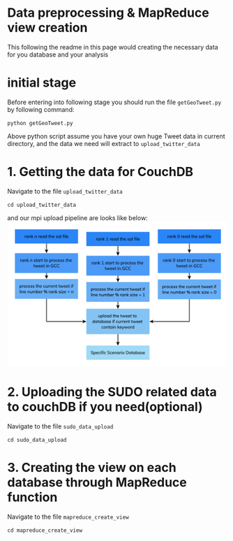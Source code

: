 # Data preprocessing & MapReduce view creation
This following the readme in this page would creating the necessary data for you database and your analysis
# initial stage
Before entering into following stage
you should run the file `getGeoTweet.py` by following command:
```
python getGeoTweet.py
```
Above python script assume you have your own huge Tweet data in current directory,
and the data we need will extract to `upload_twitter_data`
# 1. Getting the data for CouchDB
Navigate to the file `upload_twitter_data`
```
cd upload_twitter_data
```
and our mpi upload pipeline are looks like below:
<img src="../Graph/mpi_pipeline.png" alt="mpi" title="mpi">
# 2. Uploading the SUDO related data to couchDB if you need(optional)
Navigate to the file `sudo_data_upload`
```
cd sudo_data_upload
```
# 3. Creating the view on each database through MapReduce function
Navigate to the file `mapreduce_create_view`
```
cd mapreduce_create_view
```
